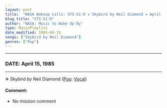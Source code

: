 ```yaml
---
layout: post
title:  "NASA Wakeup Calls: STS-51-D ✵ Skybird by Neil Diamond ✵ April 15, 1985"
blog_title: "STS-51-D"
author: "NASA: Music to Wake Up By"
type: MusicPlaylist
date_modified: 1985-04-15
songs: ["Skybird by Neil Diamond"]
genres: ["Pop"]
---
```


----
### DATE: April 15, 1985
----
✵ Skybird *by* Neil Diamond ([Pop](https://www.discogs.com/genre/Pop): [Vocal](https://www.discogs.com/style/Vocal)) <a target="blank_" href="https://www.discogs.com/Neil-Diamond-Skybird-/release/1325118">
    <i class="fas fa-compact-disc"
       title="Discogs entry for this song"
       alt="Discogs entry for this song"
       style="font-size: 1.1em;"></i></a>
    

#### Comment:
* No mission comment



<br/>
<center>
	<a target="_blank"
	   href="https://twitter.com/intent/tweet?hashtags=Space,NASA,Playlist,NASAWakeupCalls,SpaceProgram&text=🚀 {{ page.author}}, {{ page.title }}. {{ site.url }}{{ page.url }}&via=nasawakeupcalls"><i class="fab fa-twitter" title="Tweet this page" alt="Tweet this page" style="font-size: 1.3em;"></i></a>
	&nbsp; 	<i class="fas fa-user-astronaut" style="font-size: 1.5em;"></i> &nbsp;
    <a id="custom_amazon_link"
       type="amzn" search="#"
       category="popular music">
    <i class="fab fa-amazon" style="font-size: 1.3em;"></i></a>
</center>

<!-- Randomly resolve an individual entry from a song array -->
<script src="/assets/javascript/seedrandom.min.js"></script>
<script>
  var wake_me_up = ["Skybird by Neil Diamond"];
  var prng = new Math.seedrandom();
  function randomSong() {
    song = wake_me_up[Math.floor(Math.random() * wake_me_up.length)];
    var amazon_link = document.getElementById("custom_amazon_link");
    amazon_link.setAttribute("search", song);
  }
  window.onload = randomSong();
</script>
